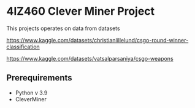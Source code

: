 # 4IZ460 Clever Miner Project
This projects operates on data from datasets

https://www.kaggle.com/datasets/christianlillelund/csgo-round-winner-classification

https://www.kaggle.com/datasets/vatsalparsaniya/csgo-weapons

## Prerequirements
- Python v 3.9
- CleverMiner
 
